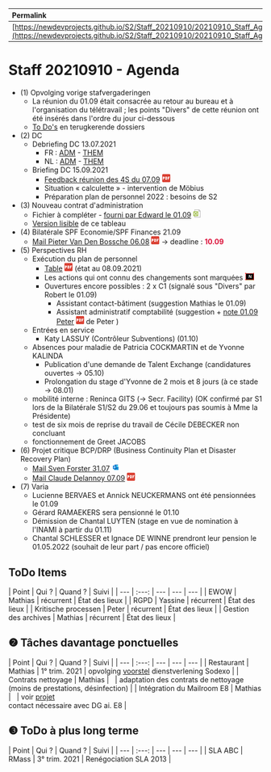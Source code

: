 <link rel="stylesheet" href="https://newdevprojects.github.io/S2/S2.css">
<link rel="stylesheet" href="S2.css">

&nbsp;

| Permalink |
| :--- |
| [https://newdevprojects.github.io/S2/Staff_20210910/20210910_Staff_Agenda.html](https://newdevprojects.github.io/S2/Staff_20210910/20210910_Staff_Agenda.html) | 

# Staff 20210910 - Agenda

* (1) Opvolging vorige stafvergaderingen
	* La réunion du 01.09 était consacrée au retour au bureau et à l'organisation du télétravail ; les points "Divers" de cette réunion ont été insérés dans l'ordre du jour ci-dessous
	* [To Do's](#todo) en terugkerende dossiers
* (2) DC 
	* Debriefing DC 13.07.2021
		* FR : [ADM](https://newdevprojects.github.io/S2/Staff/20210713_Adm_FR.pdf) - [THEM](https://newdevprojects.github.io/S2/Staff/20210713_Them_FR.pdf)
		* NL : [ADM](https://newdevprojects.github.io/S2/Staff/20210713_Adm_NL.pdf) - [THEM](https://newdevprojects.github.io/S2/Staff/20210713_Them_NL.pdf)
	* Briefing DC 15.09.2021
		* [Feedback réunion des 4S du 07.09](Dagorde_4S_07-09-2021.pdf) ![](pdf.png)
		* Situation «  calculette » - intervention de Möbius
		* Préparation plan de personnel 2022 : besoins de S2
* (3) Nouveau contrat d'administration
	* Fichier à compléter - [fourni par Edward le 01.09](20210901_Contrat_adm_Doc_GroupeMoors.xlsx) ![](excel.png)
	* [Version lisible](https://collectednotes.com/bobjr1/table-lisible) de ce tableau
* (4) Bilatérale SPF Economie/SPF Finances 21.09 
	* [Mail Pieter Van Den Bossche 06.08](Mail_PVdBossche_20210806.pdf) ![](pdf.png) &rarr; deadline : <font color="crimson"><b>10.09</b></font>
* (5) Perspectives RH
	* Exécution du plan de personnel
		* [Table](TablePlansPersonnel_20210908.pdf) ![](pdf.png) (état au 08.09.2021)
		* Les actions qui ont connu des changements sont marquées ![](table_NEW.png)
		* Ouvertures encore possibles : 2 x C1 (signalé sous "Divers" par Robert le 01.09)
			* Assistant contact-bâtiment (suggestion Mathias le 01.09)
			* Assistant administratif comptabilité (suggestion + [note 01.09 Peter](nota_pensionering_20210901.pdf) ![](pdf.png) de Peter )
	* Entrées en service
		* Katy LASSUY (Contrôleur Subventions) (01.10)
	* Absences pour maladie de Patricia COCKMARTIN et de Yvonne KALINDA
		* Publication d'une demande de Talent Exchange (candidatures ouvertes &rarr; 05.10)
		* Prolongation du stage d'Yvonne de 2 mois et 8 jours (à ce stade &rarr; 08.01)
	* mobilité interne : Reninca GITS (&rarr;  Secr. Facility) (OK confirmé par S1 lors de la Bilatérale S1/S2 du 29.06 et toujours pas soumis à Mme la Présidente)
	* test de six mois de reprise du travail de Cécile DEBECKER non concluant
	* fonctionnement de Greet JACOBS 
* (6) Projet critique BCP/DRP (Business Continuity Plan et Disaster Recovery Plan)
	* [Mail Sven Forster 31.07](Mail_SForster_20210731.eml) ![](eml.png)
	* [Mail Claude Delannoy 07.09](Mail_ClDelannoy_20210907.pdf) ![](pdf.png)
* (7) Varia
	* Lucienne BERVAES et Annick NEUCKERMANS ont été pensionnées le 01.09
	* Gérard RAMAEKERS sera pensionné le 01.10
	* Démission de Chantal LUYTEN (stage en vue de nomination à l'INAMI à partir du 01.11)
	* Chantal SCHLESSER et Ignace DE WINNE prendront leur pension le 01.05.2022 (souhait de leur part / pas encore officiel)
	
<a name="todo"> </a>

## ToDo Items

| Point | Qui ? | Quand ? | Suivi |
| --- | :---: | --- | --- | --- |
| EWOW | Mathias | récurrent | &Eacute;tat des lieux |
| RGPD | Yassine | récurrent | &Eacute;tat des lieux |
| Kritische processen | Peter | récurrent | &Eacute;tat des lieux |
| Gestion des archives | Mathias | récurrent | &Eacute;tat des lieux |

## &#10103; Tâches davantage ponctuelles

| Point | Qui ? | Quand ? | Suivi |
| --- | :---: | --- | --- | --- |
| Restaurant | Mathias | 1° trim. 2021 | opvolging [voorstel](https://newdevprojects.github.io/S2/Staff_20210107/20210107_Sodexo_aangepaste_werking.pdf) dienstverlening Sodexo |
| Contrats nettoyage | Mathias | &nbsp; | adaptation des contrats de nettoyage (moins de prestations, désinfection) |
| Intégration du Mailroom E8 | Mathias | &nbsp; | voir [projet](https://newdevprojects.github.io/S2/Staff_20210204/Nota_verzendingsdienst_E8.pdf)<br>contact nécessaire avec DG ai. E8 |

## &#10104; ToDo à plus long terme

| Point | Qui ? | Quand ? | Suivi |
| --- | :---: | --- | --- | --- |
| SLA ABC | RMass | 3° trim. 2021 | Renégociation SLA 2013 |
